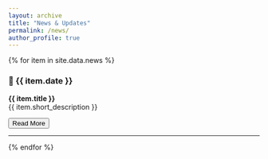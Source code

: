 ```yaml
---
layout: archive
title: "News & Updates"
permalink: /news/
author_profile: true
---
```



{% for item in site.data.news %}
### 📅 {{ item.date }}  
**{{ item.title }}**  
{{ item.short_description }}  

<button onclick="toggleNews('news-{{ forloop.index }}')" class="read-more-btn">Read More</button>  

<div id="news-{{ forloop.index }}" class="news-full-description" style="display: none;">
  {{ item.full_description }}
</div>

---
{% endfor %}


<script>
function toggleNews(id) {
  var element = document.getElementById(id);
  if (element.style.display === "none") {
    element.style.display = "block";
  } else {
    element.style.display = "none";
  }
}
</script>


